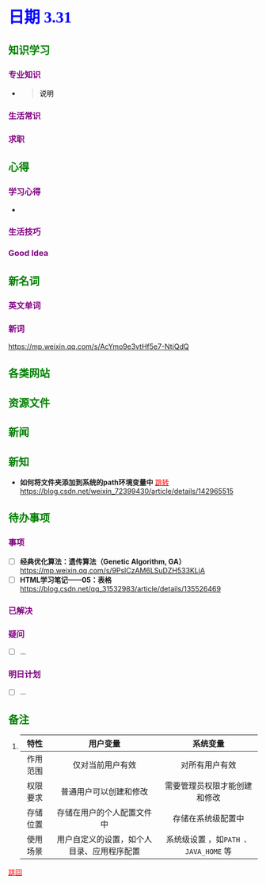## <font color = blue face=楷体 size=6>日期 3.31 </font>

## <font color = green>知识学习 </font>
### <font color = purple>专业知识 </font>
+ 
   > <font color = o> 说明 </font>
### <font color = purple>生活常识 </font>

### <font color = purple>求职 </font>



## <font color = green>心得 </font>
### <font color = purple>学习心得 </font>
+ 
### <font color = purple>生活技巧 </font>

### <font color = purple>Good Idea </font>



## <font color = green>新名词 </font>
### <font color = purple>英文单词 </font>
### <font color = purple>新词 </font>
https://mp.weixin.qq.com/s/AcYmo9e3vtHf5e7-NtjQdQ


## <font color = green>各类网站 </font>


## <font color = green>资源文件 </font>


## <font color = green>新闻 </font>


## <font color = green>新知 </font>
+ **如何将文件夹添加到系统的path环境变量中** <a id ="01-1">
  [<font color = red>跳转</font>](#01-2)
	https://blog.csdn.net/weixin_72399430/article/details/142965515
	

## <font color = green>待办事项 </font>
### <font color = purple>事项 </font>
- [ ] **经典优化算法：遗传算法（Genetic Algorithm, GA）**  
	https://mp.weixin.qq.com/s/9PslCzAM6LSuDZH533KLjA
- [ ] **HTML学习笔记——05：表格**  
	https://blog.csdn.net/qq_31532983/article/details/135526469
	
### <font color = purple>已解决 </font>
### <font color = purple>疑问 </font>
- [ ] ...
### <font color = purple>明日计划 </font>
- [ ] ...


## <font color = green>备注 </font>
1. |特性|用户变量|系统变量|
	|:--:|:--:|:--:|	  
	| 作用范围 |  仅对当前用户有效 | 对所有用户有效 |  
	| 权限要求 | 普通用户可以创建和修改 | 需要管理员权限才能创建和修改 |
	| 存储位置 | 存储在用户的个人配置文件中 | 存储在系统级配置中 |
	| 使用场景 | 用户自定义的设置，如个人目录、应用程序配置 | 系统级设置 ，如`PATH 、JAVA_HOME` 等 |	  
 <a id ="01-2">[<font color = red>跳回</font>](#01-1)
 
 
 
<!--stackedit_data:
eyJoaXN0b3J5IjpbNTYyNDczMDE3LDMwNjI3Mjg1LDEzMDEzMj
k5NzYsLTM0NzM1MjcyNiw1MTY5MDIwMDcsNTQ3OTM0NTEwLC0x
MjkwNDE2MDk0LC0xODY2NjkxNjQ3LDg1ODU3NjMzMywtNjU4Nj
A0OTEwLDE4MTIwNzc0NDIsLTM1ODYwNTU4MywxNzYwNDQyNDg5
LC0yMDQ3NDY4ODgxLC0xNTk2ODQxODQsMjM2OTE5MjM3XX0=
-->